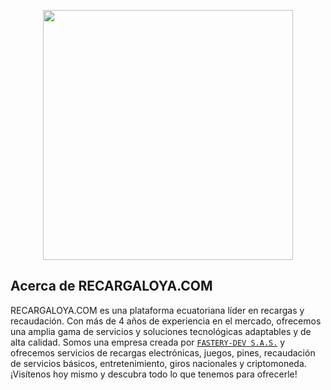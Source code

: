<p align="center"><a href="https://recargaloya.com/" target="_blank"><img src="https://www.recargaloya.com/metaimg.png" width="400"></a></p>

## Acerca de RECARGALOYA.COM

RECARGALOYA.COM es una plataforma ecuatoriana líder en recargas y recaudación. Con más de 4 años de experiencia en el mercado, ofrecemos una amplia gama de servicios y soluciones tecnológicas adaptables y de alta calidad. Somos una empresa creada por [`FASTERY-DEV S.A.S.`](https://github.com/FASTERY-DEV-SAS) y ofrecemos servicios de recargas electrónicas, juegos, pines, recaudación de servicios básicos, entretenimiento, giros nacionales y criptomoneda. ¡Visítenos hoy mismo y descubra todo lo que tenemos para ofrecerle!





